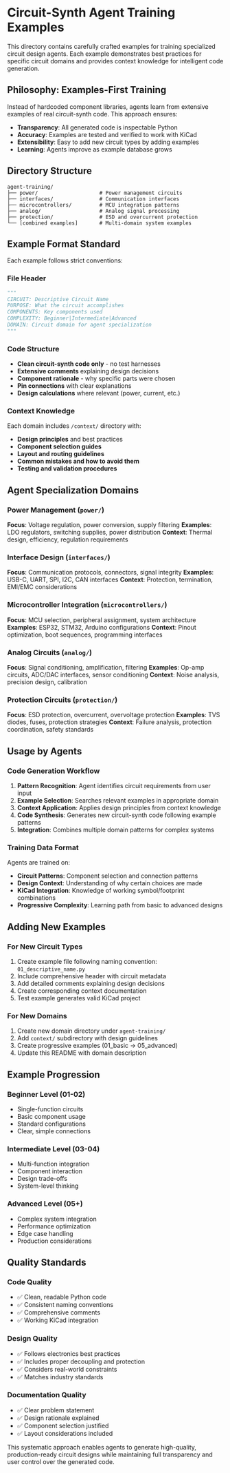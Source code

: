# Circuit-Synth Agent Training Examples

This directory contains carefully crafted examples for training specialized circuit design agents. Each example demonstrates best practices for specific circuit domains and provides context knowledge for intelligent code generation.

## Philosophy: Examples-First Training

Instead of hardcoded component libraries, agents learn from extensive examples of real circuit-synth code. This approach ensures:

- **Transparency**: All generated code is inspectable Python
- **Accuracy**: Examples are tested and verified to work with KiCad
- **Extensibility**: Easy to add new circuit types by adding examples
- **Learning**: Agents improve as example database grows

## Directory Structure

```
agent-training/
├── power/                    # Power management circuits
├── interfaces/               # Communication interfaces  
├── microcontrollers/         # MCU integration patterns
├── analog/                   # Analog signal processing
├── protection/               # ESD and overcurrent protection
└── [combined examples]       # Multi-domain system examples
```

## Example Format Standard

Each example follows strict conventions:

### File Header
```python
"""
CIRCUIT: Descriptive Circuit Name
PURPOSE: What the circuit accomplishes
COMPONENTS: Key components used
COMPLEXITY: Beginner|Intermediate|Advanced
DOMAIN: Circuit domain for agent specialization
"""
```

### Code Structure
- **Clean circuit-synth code only** - no test harnesses
- **Extensive comments** explaining design decisions
- **Component rationale** - why specific parts were chosen
- **Pin connections** with clear explanations
- **Design calculations** where relevant (power, current, etc.)

### Context Knowledge
Each domain includes `/context/` directory with:
- **Design principles** and best practices
- **Component selection guides** 
- **Layout and routing guidelines**
- **Common mistakes and how to avoid them**
- **Testing and validation procedures**

## Agent Specialization Domains

### Power Management (`power/`)
**Focus**: Voltage regulation, power conversion, supply filtering
**Examples**: LDO regulators, switching supplies, power distribution
**Context**: Thermal design, efficiency, regulation requirements

### Interface Design (`interfaces/`) 
**Focus**: Communication protocols, connectors, signal integrity
**Examples**: USB-C, UART, SPI, I2C, CAN interfaces
**Context**: Protection, termination, EMI/EMC considerations

### Microcontroller Integration (`microcontrollers/`)
**Focus**: MCU selection, peripheral assignment, system architecture  
**Examples**: ESP32, STM32, Arduino configurations
**Context**: Pinout optimization, boot sequences, programming interfaces

### Analog Circuits (`analog/`)
**Focus**: Signal conditioning, amplification, filtering
**Examples**: Op-amp circuits, ADC/DAC interfaces, sensor conditioning
**Context**: Noise analysis, precision design, calibration

### Protection Circuits (`protection/`)
**Focus**: ESD protection, overcurrent, overvoltage protection
**Examples**: TVS diodes, fuses, protection strategies
**Context**: Failure analysis, protection coordination, safety standards

## Usage by Agents

### Code Generation Workflow
1. **Pattern Recognition**: Agent identifies circuit requirements from user input
2. **Example Selection**: Searches relevant examples in appropriate domain
3. **Context Application**: Applies design principles from context knowledge
4. **Code Synthesis**: Generates new circuit-synth code following example patterns
5. **Integration**: Combines multiple domain patterns for complex systems

### Training Data Format
Agents are trained on:
- **Circuit Patterns**: Component selection and connection patterns
- **Design Context**: Understanding of why certain choices are made
- **KiCad Integration**: Knowledge of working symbol/footprint combinations
- **Progressive Complexity**: Learning path from basic to advanced designs

## Adding New Examples

### For New Circuit Types
1. Create example file following naming convention: `01_descriptive_name.py`
2. Include comprehensive header with circuit metadata
3. Add detailed comments explaining design decisions
4. Create corresponding context documentation
5. Test example generates valid KiCad project

### For New Domains
1. Create new domain directory under `agent-training/`
2. Add `context/` subdirectory with design guidelines
3. Create progressive examples (01_basic → 05_advanced)
4. Update this README with domain description

## Example Progression

### Beginner Level (01-02)
- Single-function circuits
- Basic component usage
- Standard configurations
- Clear, simple connections

### Intermediate Level (03-04) 
- Multi-function integration
- Component interaction
- Design trade-offs
- System-level thinking

### Advanced Level (05+)
- Complex system integration
- Performance optimization
- Edge case handling
- Production considerations

## Quality Standards

### Code Quality
- ✅ Clean, readable Python code
- ✅ Consistent naming conventions
- ✅ Comprehensive comments
- ✅ Working KiCad integration

### Design Quality
- ✅ Follows electronics best practices
- ✅ Includes proper decoupling and protection
- ✅ Considers real-world constraints
- ✅ Matches industry standards

### Documentation Quality
- ✅ Clear problem statement
- ✅ Design rationale explained
- ✅ Component selection justified
- ✅ Layout considerations included

This systematic approach enables agents to generate high-quality, production-ready circuit designs while maintaining full transparency and user control over the generated code.